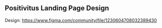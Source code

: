 ## Positivitus Landing Page Design

Design: https://www.figma.com/community/file/1230604708032389430
